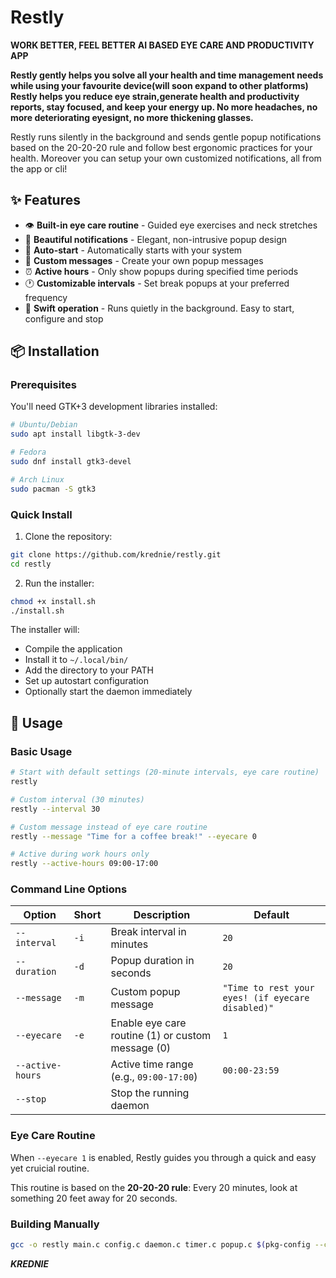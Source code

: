 # Restly 

**WORK BETTER, FEEL BETTER**
**AI BASED EYE CARE AND PRODUCTIVITY APP**

**Restly gently helps you solve all your health and time management needs while using your favourite device(will soon expand to other platforms)**
**Restly helps you reduce eye strain,generate health and productivity reports, stay focused, and keep your energy up. No more headaches, no more deteriorating eyesignt, no more thickening glasses.**

Restly runs silently in the background and sends gentle popup notifications based on the 20-20-20 rule and follow best ergonomic practices for your health. Moreover you can setup your own customized notifications, all from the app or cli!

## ✨ Features

- 👁️ **Built-in eye care routine** - Guided eye exercises and neck stretches
- 🎨 **Beautiful notifications** - Elegant, non-intrusive popup design
- 🚀 **Auto-start** - Automatically starts with your system
- 🎯 **Custom messages** - Create your own popup messages
- ⏰ **Active hours** - Only show popups during specified time periods
- 🕐 **Customizable intervals** - Set break popups at your preferred frequency
- 🔧 **Swift operation** - Runs quietly in the background. Easy to start, configure and stop

## 📦 Installation

### Prerequisites

You'll need GTK+3 development libraries installed:

```bash
# Ubuntu/Debian
sudo apt install libgtk-3-dev

# Fedora
sudo dnf install gtk3-devel

# Arch Linux
sudo pacman -S gtk3
```

### Quick Install

1. Clone the repository:
```bash
git clone https://github.com/krednie/restly.git
cd restly
```

2. Run the installer:
```bash
chmod +x install.sh
./install.sh
```

The installer will:
- Compile the application
- Install it to `~/.local/bin/`
- Add the directory to your PATH
- Set up autostart configuration
- Optionally start the daemon immediately

## 🚀 Usage

### Basic Usage

```bash
# Start with default settings (20-minute intervals, eye care routine)
restly

# Custom interval (30 minutes)
restly --interval 30

# Custom message instead of eye care routine
restly --message "Time for a coffee break!" --eyecare 0

# Active during work hours only
restly --active-hours 09:00-17:00
```

### Command Line Options

| Option | Short | Description | Default |
|--------|-------|-------------|---------|
| `--interval` | `-i` | Break interval in minutes | `20` |
| `--duration` | `-d` | Popup duration in seconds | `20` |
| `--message` | `-m` | Custom popup message | `"Time to rest your eyes! (if eyecare disabled)"` |
| `--eyecare` | `-e` | Enable eye care routine (1) or custom message (0) | `1` |
| `--active-hours` | | Active time range (e.g., `09:00-17:00`) | `00:00-23:59` |
| `--stop` | | Stop the running daemon | |

### Eye Care Routine

When `--eyecare 1` is enabled, Restly guides you through a quick and easy yet cruicial routine.

This routine is based on the **20-20-20 rule**: Every 20 minutes, look at something 20 feet away for 20 seconds.


### Building Manually

```bash
gcc -o restly main.c config.c daemon.c timer.c popup.c $(pkg-config --cflags --libs gtk+-3.0)
```



***KREDNIE***
